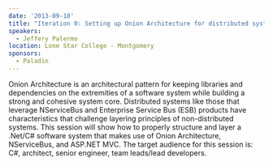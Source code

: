```yaml
---
date: '2013-09-18'
title: "Iteration 0: Setting up Onion Architecture for distributed systems using NServiceBus and Continuous Integration"
speakers:
  - Jeffery Palermo
location: Lone Star College - Montgomery
sponsors: 
  - Paladin
---
```

Onion Architecture is an architectural pattern for keeping libraries and dependencies on the extremities of a software system while building a strong and cohesive system core.  Distributed systems like those that leverage NServiceBus and Enterprise Service Bus (ESB) products have characteristics that challenge layering principles of non-distributed systems.  This session will show how to properly structure and layer a .Net/C# software system that makes use of Onion Architecture, NServiceBus, and ASP.NET MVC.  The target audience for this session is:  C#, architect, senior engineer, team leads/lead developers.